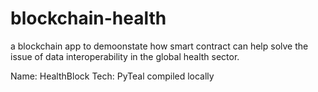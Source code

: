 # blockchain-health

a blockchain app to demoonstate how smart contract can help solve the issue of data interoperability in the global 
health sector.

Name: HealthBlock
Tech: PyTeal compiled locally
